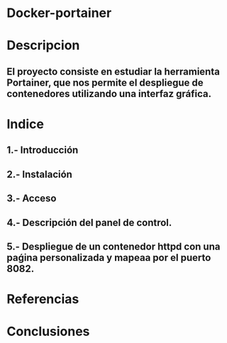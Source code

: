 # Docker-portainer
# Descripcion
## El proyecto consiste en estudiar la herramienta Portainer, que nos permite el despliegue de contenedores utilizando una interfaz gráfica.
# Indice
## 1.- Introducción
## 2.- Instalación
## 3.- Acceso 
## 4.- Descripción del panel de control.
## 5.- Despliegue de un contenedor httpd con una paǵina personalizada y mapeaa por el puerto 8082.
# Referencias
# Conclusiones
